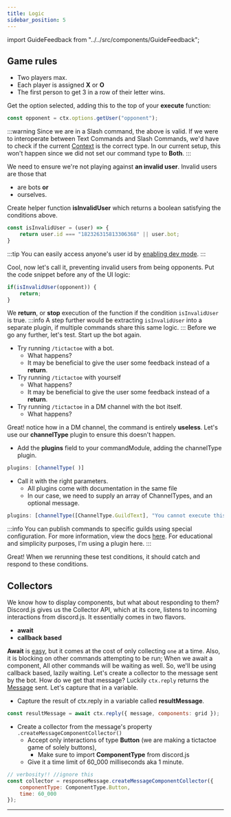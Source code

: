 ```yaml
---
title: Logic 
sidebar_position: 5
---
```


import GuideFeedback from "../../src/components/GuideFeedback";

## Game rules
- Two players max.
- Each player is assigned **X** or **O**
- The first person to get 3 in a row of their letter wins.

Get the option selected, adding this to the top of your **execute** function:
```js
const opponent = ctx.options.getUser("opponent");
```
:::warning
Since we are in a Slash command, the above is valid. If we were to interoperate between Text Commands and Slash Commands,
we'd have to check if the current [Context](https://sern.dev/docs/api/classes/Context) is the correct type. In our current setup,
this won't happen since we did not set our command type to **Both**. 
:::

We need to ensure we're not playing against **an invalid user**. Invalid users are those that
- are bots **or**
- ourselves.

Create helper function **isInvalidUser** which returns a boolean satisfying the conditions above.

```js
const isInvalidUser = (user) => {
    return user.id === "182326315813306368" || user.bot;
}
```
:::tip 
You can easily access anyone's user id by [enabling dev mode](https://beebom.com/how-enable-disable-developer-mode-discord).
:::

Cool, now let's call it, preventing invalid users from being opponents. Put the code snippet before any of the UI logic:
```js title="tictactoe, execute function"
if(isInvalidUser(opponent)) { 
    return;
}
```
We **return**, or **stop** execution of the function if the condition `isInvalidUser` is true.
:::info 
A step further would be extracting `isInvalidUser` into a separate plugin, if multiple commands share this same logic.
:::
Before we go any further, let's test. Start up the bot again.
- Try running `/tictactoe` with a bot.
    - What happens?
    - It may be beneficial to give the user some feedback instead of a **return**.
- Try running `/tictactoe` with yourself
    - What happens?
    - It may be beneficial to give the user some feedback instead of a **return**.
- Try running `/tictactoe` in a DM channel with the bot itself.
    - What happens?

Great! notice how in a DM channel, the command is entirely **useless**. 
Let's use our **channelType** plugin to ensure this doesn't happen.
- Add the **plugins** field to your commandModule, adding the channelType plugin.
```js
plugins: [channelType( )]
```
- Call it with the right parameters. 
    - All plugins come with documentation in the same file
    - In our case, we need to supply an array of ChannelTypes, and an optional message. 
```js
plugins: [channelType([ChannelType.GuildText], "You cannot execute this command here.")]
```
:::info
You can publish commands to specific guilds using special configuration. 
For more information, view the docs [here](https://sern.dev/docs/cli/publish).
For educational and simplicity purposes, I'm using a plugin here.
:::

Great! When we rerunning these test conditions, it should catch and respond to these conditions.


## Collectors
We know how to display components, but what about responding to them?
Discord.js gives us the Collector API, which at its core, listens to incoming interactions from discord.js. It essentially comes in two flavors.
- **await**
- **callback based**

**Await** is [easy](https://www.infoq.com/presentations/Simple-Made-Easy/), but it comes at the cost of only collecting `one` at a time. Also, 
it is blocking on other commands attempting to be run; When we await a component,
All other commands will be waiting as well. So, we'll be using callback based, lazily waiting. Let's create a collector to the message sent by the bot. How do we get that message?
Luckily `ctx.reply` returns the [Message](https://discord.js.org/#/docs/discord.js/main/class/Message) sent. Let's capture that in a variable.

- Capture the result of ctx.reply in a variable called **resultMessage**.
```js
const resultMessage = await ctx.reply({ message, components: grid });
```
- Create a collector from the message's property `.createMessageComponentCollector()`
    - Accept only interactions of type **Button** (we are making a tictactoe game of solely buttons),
        - Make sure to import **ComponentType** from discord.js
    - Give it a time limit of 60_000 milliseconds aka 1 minute.
```js
// verbosity!! //ignore this
const collector = responseMessage.createMessageComponentCollector({ 
    componentType: ComponentType.Button,
    time: 60_000
});
```
---
<GuideFeedback />
